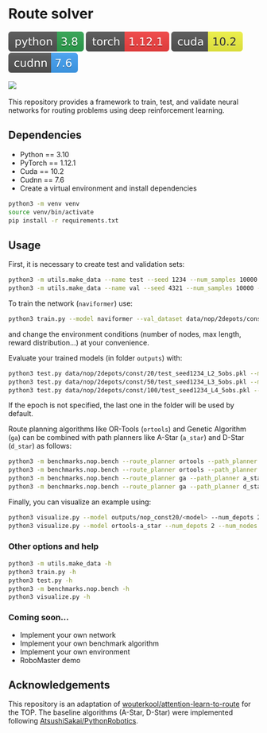 # Route solver
![](images/python-3.8.svg)
![](images/torch-1.12.1.svg)
![](images/cuda-10.2.svg)
![](images/cudnn-7.6.svg)

![](images/top.gif)

This repository provides a framework to train, test, and validate neural networks for routing problems using deep
reinforcement learning.

## Dependencies

* Python == 3.10
* PyTorch == 1.12.1
* Cuda == 10.2
* Cudnn == 7.6
* Create a virtual environment and install dependencies

```bash
python3 -m venv venv
source venv/bin/activate
pip install -r requirements.txt
```

## Usage

First, it is necessary to create test and validation sets:
```bash
python3 -m utils.make_data --name test --seed 1234 --num_samples 10000 --data_dist const --num_depots 2 --num_obs 5 20 --max_length 2 3 4
python3 -m utils.make_data --name val --seed 4321 --num_samples 10000 --data_dist const --num_depots 2 --num_obs 5 20 --max_length 2 3 4
```

To train the network (`naviformer`) use:
```bash
python3 train.py --model naviformer --val_dataset data/nop/2depots/const/50/val_seed4321_T3_5-20obs.pkl --num_nodes 50 --data_dist const --num_depots 2 --max_length 3 --num_obs 5 20 --max_nodes 0 --combined_mha T --baseline critic --num_dirs 8
```

and change the environment conditions (number of nodes, max length, reward distribution...) at your convenience.

Evaluate your trained models (in folder `outputs`) with:
```bash
python3 test.py data/nop/2depots/const/20/test_seed1234_L2_5obs.pkl --model outputs/np_const20/<model>
python3 test.py data/nop/2depots/const/50/test_seed1234_L3_5obs.pkl --model outputs/nop_const50/<model>
python3 test.py data/nop/2depots/const/100/test_seed1234_L4_5obs.pkl --model outputs/nop_const100/<model>
```
If the epoch is not specified, the last one in the folder will be used by default.

Route planning algorithms like OR-Tools (`ortools`) and Genetic Algorithm (`ga`) can be combined with path planners
like A-Star (`a_star`) and D-Star (`d_star`) as follows:
```bash
python3 -m benchmarks.nop.bench --route_planner ortools --path_planner a_star --datasets data/nop/2depots/const/20/test_seed1234_L2_5obs.pkl --multiprocessing T
python3 -m benchmarks.nop.bench --route_planner ortools --path_planner d_star --datasets data/nop/2depots/const/20/test_seed1234_L2_5obs.pkl --multiprocessing T
python3 -m benchmarks.nop.bench --route_planner ga --path_planner a_star --datasets data/nop/2depots/const/20/test_seed1234_L2_5obs.pkl --multiprocessing T
python3 -m benchmarks.nop.bench --route_planner ga --path_planner d_star --datasets data/nop/2depots/const/20/test_seed1234_L2_5obs.pkl --multiprocessing T
```

Finally, you can visualize an example using:
```bash
python3 visualize.py --model outputs/nop_const20/<model> --num_depots 2 --num_nodes 20 --max_length 3 --data_dist const --max_obs 5 --max_nodes 0
python3 visualize.py --model ortools-a_star --num_depots 2 --num_nodes 20 --max_length 3 --data_dist const --max_obs 5 --max_nodes 0
```

### Other options and help
```bash
python3 -m utils.make_data -h
python3 train.py -h
python3 test.py -h
python3 -m benchmarks.nop.bench -h
python3 visualize.py -h
```

### Coming soon...
* Implement your own network
* Implement your own benchmark algorithm
* Implement your own environment
* RoboMaster demo

## Acknowledgements
This repository is an adaptation of
[wouterkool/attention-learn-to-route](https://github.com/wouterkool/attention-learn-to-route) for the TOP. The baseline
algorithms (A-Star, D-Star) were implemented following
[AtsushiSakai/PythonRobotics](https://github.com/AtsushiSakai/PythonRobotics).